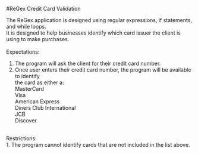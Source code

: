 #ReGex Credit Card Validation

The ReGex application is designed using regular expressions, if statements, and while loops.<br>
It is designed to help businesses identify which card issuer the client is using to make purchases.<br>
<br>
Expectations:<br>
1. The program will ask the client for their credit card number.<br>
2. Once user enters their credit card number, the program will be available to identify <br>
   the card as either a:<br>
   MasterCard<br>
   Visa<br>
   American Express<br>
   Diners Club International<br>
   JCB<br>
   Discover<br>
<br>
Restrictions:<br>
1. The program cannot identify cards that are not included in the list above.
